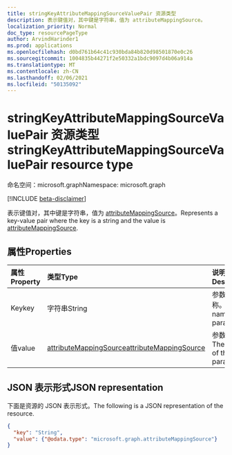 ```yaml
---
title: stringKeyAttributeMappingSourceValuePair 资源类型
description: 表示键值对，其中键是字符串，值为 attributeMappingSource。
localization_priority: Normal
doc_type: resourcePageType
author: ArvindHarinder1
ms.prod: applications
ms.openlocfilehash: d0bd761b64c41c930bda84b820d98501870e0c26
ms.sourcegitcommit: 1004835b44271f2e50332a1bdc9097d4b06a914a
ms.translationtype: MT
ms.contentlocale: zh-CN
ms.lasthandoff: 02/06/2021
ms.locfileid: "50135092"
---
```

# <a name="stringkeyattributemappingsourcevaluepair-resource-type"></a><span data-ttu-id="4d777-103">stringKeyAttributeMappingSourceValuePair 资源类型</span><span class="sxs-lookup"><span data-stu-id="4d777-103">stringKeyAttributeMappingSourceValuePair resource type</span></span>

<span data-ttu-id="4d777-104">命名空间：microsoft.graph</span><span class="sxs-lookup"><span data-stu-id="4d777-104">Namespace: microsoft.graph</span></span>

[!INCLUDE [beta-disclaimer](../../includes/beta-disclaimer.md)]

<span data-ttu-id="4d777-105">表示键值对，其中键是字符串，值为 [attributeMappingSource](synchronization-attributemappingsource.md)。</span><span class="sxs-lookup"><span data-stu-id="4d777-105">Represents a key-value pair where the key is a string and the value is [attributeMappingSource](synchronization-attributemappingsource.md).</span></span>

## <a name="properties"></a><span data-ttu-id="4d777-106">属性</span><span class="sxs-lookup"><span data-stu-id="4d777-106">Properties</span></span>
| <span data-ttu-id="4d777-107">属性</span><span class="sxs-lookup"><span data-stu-id="4d777-107">Property</span></span>     | <span data-ttu-id="4d777-108">类型</span><span class="sxs-lookup"><span data-stu-id="4d777-108">Type</span></span>   |<span data-ttu-id="4d777-109">说明</span><span class="sxs-lookup"><span data-stu-id="4d777-109">Description</span></span>|
|:---------------|:--------|:----------|
|<span data-ttu-id="4d777-110">Key</span><span class="sxs-lookup"><span data-stu-id="4d777-110">key</span></span>|<span data-ttu-id="4d777-111">字符串</span><span class="sxs-lookup"><span data-stu-id="4d777-111">String</span></span>|<span data-ttu-id="4d777-112">参数的名称。</span><span class="sxs-lookup"><span data-stu-id="4d777-112">The name of the parameter.</span></span>|
|<span data-ttu-id="4d777-113">值</span><span class="sxs-lookup"><span data-stu-id="4d777-113">value</span></span>|[<span data-ttu-id="4d777-114">attributeMappingSource</span><span class="sxs-lookup"><span data-stu-id="4d777-114">attributeMappingSource</span></span>](synchronization-attributemappingsource.md)|<span data-ttu-id="4d777-115">参数的值。</span><span class="sxs-lookup"><span data-stu-id="4d777-115">The value of the parameter.</span></span>|

## <a name="json-representation"></a><span data-ttu-id="4d777-116">JSON 表示形式</span><span class="sxs-lookup"><span data-stu-id="4d777-116">JSON representation</span></span>

<span data-ttu-id="4d777-117">下面是资源的 JSON 表示形式。</span><span class="sxs-lookup"><span data-stu-id="4d777-117">The following is a JSON representation of the resource.</span></span>

<!-- {
  "blockType": "resource",
  "optionalProperties": [

  ],
  "@odata.type": "microsoft.graph.stringKeyAttributeMappingSourceValuePair"
}-->

```json
{
  "key": "String",
  "value": {"@odata.type": "microsoft.graph.attributeMappingSource"}
}

```

<!-- uuid: 8fcb5dbc-d5aa-4681-8e31-b001d5168d79
2015-10-25 14:57:30 UTC -->
<!--
{
  "type": "#page.annotation",
  "description": "stringKeyAttributeMappingSourceValuePair resource",
  "keywords": "",
  "section": "documentation",
  "tocPath": "",
  "suppressions": []
}
-->



